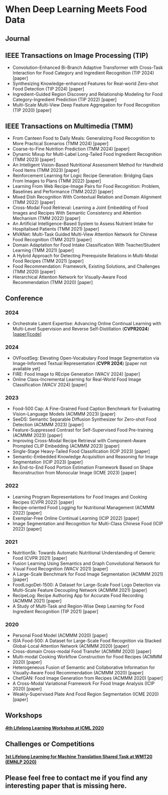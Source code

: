 # When Deep Learning Meets Food Data
## Journal
## IEEE Transactions on Image Processing (TIP)
- <a name="todo"></a> Convolution-Enhanced Bi-Branch Adaptive Transformer with Cross-Task Interaction for Food Category and Ingredient Recognition (TIP 2024) [paper]
- <a name="todo"></a> Synthesizing Knowledge-enhanced Features for Real-world Zero-shot Food Detection (TIP 2024) [paper]
- <a name="todo"></a> Ingredient-Guided Region Discovery and Relationship Modeling for Food Category-Ingredient Prediction (TIP 2022) [paper]
- <a name="todo"></a> Multi-Scale Multi-View Deep Feature Aggregation for Food Recognition (TIP 2020) [paper]
## IEEE Transactions on Multimedia (TMM)
- <a name="todo"></a> From Canteen Food to Daily Meals: Generalizing Food Recognition to More Practical Scenarios (TMM 2024) [paper]
- <a name="todo"></a> Coarse-to-Fine Nutrition Prediction (TMM 2024) [paper]
- <a name="todo"></a> Dynamic Mixup for Multi-Label Long-Tailed Food Ingredient Recognition (TMM 2023) [paper]
- <a name="todo"></a> An Intelligent Vision-Based Nutritional Assessment Method for Handheld Food Items (TMM 2023) [paper]
- <a name="todo"></a> Reinforcement Learning for Logic Recipe Generation: Bridging Gaps From Images to Plans (TMM 2022) [paper]
- <a name="todo"></a> Learning From Web Recipe-Image Pairs for Food Recognition: Problem, Baselines and Performance (TMM 2022) [paper]
- <a name="todo"></a> Mixed Dish Recognition With Contextual Relation and Domain Alignment (TMM 2022) [paper]
- <a name="todo"></a> Cross-Modal Food Retrieval: Learning a Joint Embedding of Food Images and Recipes With Semantic Consistency and Attention Mechanism (TMM 2022) [paper]
- <a name="todo"></a> An Artificial Intelligence-Based System to Assess Nutrient Intake for Hospitalised Patients (TMM 2021) [paper]
- <a name="todo"></a> MVANet: Multi-Task Guided Multi-View Attention Network for Chinese Food Recognition (TMM 2021) [paper]
- <a name="todo"></a> Domain Adaptation for Food Intake Classification With Teacher/Student Learning (TMM 2021) [paper]
- <a name="todo"></a> A Hybrid Approach for Detecting Prerequisite Relations in Multi-Modal Food Recipes (TMM 2021) [paper]
- <a name="todo"></a> Food Recommendation: Framework, Existing Solutions, and Challenges (TMM 2020) [paper]
- <a name="todo"></a> Hierarchical Attention Network for Visually-Aware Food Recommendation (TMM 2020) [paper]
## Conference 

### 2024
- <a name="todo"></a> Orchestrate Latent Expertise: Advancing Online Continual Learning with Multi-Level Supervision and Reverse Self-Distillation (**CVPR2024**)[[paper](https://arxiv.org/abs/2404.00417)][[code](https://github.com/AnAppleCore/MOSE)]
### 2024
- <a name="todo"></a> OVFoodSeg: Elevating Open-Vocabulary Food Image Segmentation via Image-Informed Textual Representation (**CVPR 2024**) [paper not available yet]
- <a name="todo"></a> FIRE: Food Image to REcipe Generation (WACV 2024) [paper]
- <a name="todo"></a> Online Class-Incremental Learning for Real-World Food Image Classification (WACV 2024) [paper]
### 2023
- <a name="todo"></a> Food-500 Cap: A Fine-Grained Food Caption Benchmark for Evaluating Vision-Language Models (ACMMM 2023) [paper]
- <a name="todo"></a> SeeDS: Semantic Separable Diffusion Synthesizer for Zero-shot Food Detection (ACMMM 2023) [paper]
- <a name="todo"></a> Feature-Suppressed Contrast for Self-Supervised Food Pre-training (ACMMM 2023) [paper]
- <a name="todo"></a> Improving Cross-Modal Recipe Retrieval with Component-Aware Prompted CLIP Embedding (ACMMM 2023) [paper]
- <a name="todo"></a> Single-Stage Heavy-Tailed Food Classification (ICIP 2023) [paper]
- <a name="todo"></a> Semantic-Embedded Knowledge Acquisition and Reasoning for Image Segmentation (ICIP 2023) [paper]
- <a name="todo"></a> An End-to-End Food Portion Estimation Framework Based on Shape Reconstruction from Monocular Image (ICME 2023) [paper]
### 2022
- <a name="todo"></a> Learning Program Representations for Food Images and Cooking Recipes (CVPR 2022) [paper]
- <a name="todo"></a> Recipe-oriented Food Logging for Nutritional Management (ACMMM 2022) [paper]
- <a name="todo"></a> Exemplar-Free Online Continual Learning (ICIP 2022) [paper]
- <a name="todo"></a> Image Segmentation and Recognition for Multi-Class Chinese Food (ICIP 2022) [paper]
### 2021
- <a name="todo"></a> Nutrition5k: Towards Automatic Nutritional Understanding of Generic Food (CVPR 2021) [paper]
- <a name="todo"></a> Fusion Learning Using Semantics and Graph Convolutional Network for Visual Food Recognition (WACV 2021) [paper]
- <a name="todo"></a> A Large-Scale Benchmark for Food Image Segmentation (ACMMM 2021) [paper]
- <a name="todo"></a> FoodLogoDet-1500: A Dataset for Large-Scale Food Logo Detection via Multi-Scale Feature Decoupling Network (ACMMM 2021) [paper]
- <a name="todo"></a> RecipeLog: Recipe Authoring App for Accurate Food Recording (ACMMM 2021) [paper]
- <a name="todo"></a> A Study of Multi-Task and Region-Wise Deep Learning for Food Ingredient Recognition (TIP 2021) [paper]
### 2020
- <a name="todo"></a> Personal Food Model (ACMMM 2020) [paper]
- <a name="todo"></a> ISIA Food-500: A Dataset for Large-Scale Food Recognition via Stacked Global-Local Attention Network (ACMMM 2020) [paper]
- <a name="todo"></a> Cross-domain Cross-modal Food Transfer (ACMMM 2020) [paper]
- <a name="todo"></a> Multi-modal Cooking Workflow Construction for Food Recipes (ACMMM 2020) [paper]
- <a name="todo"></a> Heterogeneous Fusion of Semantic and Collaborative Information for Visually-Aware Food Recommendation (ACMMM 2020) [paper]
- <a name="todo"></a> ChefGAN: Food Image Generation from Recipes (ACMMM 2020) [paper]
- <a name="todo"></a> A Cross-Modal Variational Framework For Food Image Analysis (ICIP 2020) [paper]
- <a name="todo"></a> Weakly-Supervised Plate And Food Region Segmentation (ICME 2020) [paper]

## Workshops
#### [4th Lifelong Learning Workshop at ICML 2020](https://lifelongml.github.io/)


## Challenges or Competitions
#### [1st Lifelong Learning for Machine Translation Shared Task at WMT20 (EMNLP 2020)](http://www.statmt.org/wmt20/lifelong-learning-task.html)

## Please feel free to contact me if you find any interesting paper that is missing here.

